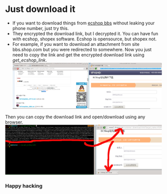 Just download it
========
* If you want to download things from [ecshop bbs](http://bbs.ecshop.com) without leaking your phone number, just try this.
* They encrypted the download link, but I decrypted it. You can have fun with ecshop, shopex software. Ecshop is opensource, but shopex not.
* For example, if you want to download an attachment from site bbs.shop.com but you were redirected to somewhere. Now you just need to 
copy the link and get the encrypted download link using *get_ecshop_link*.
![Demo](static/snapshot22.png "Demo")

Then you can copy the download link and open/download using any browser.
![Download it](static/snapshot23.png "Download it")

### Happy hacking ###
